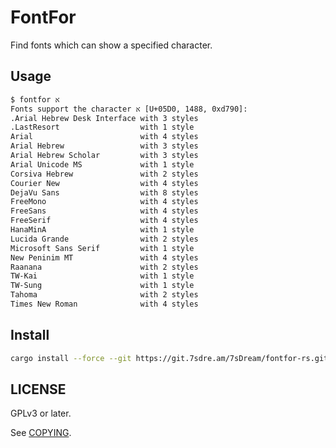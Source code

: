 # FontFor

Find fonts which can show a specified character.

## Usage

```bash
$ fontfor א
Fonts support the character א [U+05D0, 1488, 0xd790]: 
.Arial Hebrew Desk Interface with 3 styles
.LastResort                  with 1 style
Arial                        with 4 styles
Arial Hebrew                 with 3 styles
Arial Hebrew Scholar         with 3 styles
Arial Unicode MS             with 1 style
Corsiva Hebrew               with 2 styles
Courier New                  with 4 styles
DejaVu Sans                  with 8 styles
FreeMono                     with 4 styles
FreeSans                     with 4 styles
FreeSerif                    with 4 styles
HanaMinA                     with 1 style
Lucida Grande                with 2 styles
Microsoft Sans Serif         with 1 style
New Peninim MT               with 4 styles
Raanana                      with 2 styles
TW-Kai                       with 1 style
TW-Sung                      with 1 style
Tahoma                       with 2 styles
Times New Roman              with 4 styles
```

## Install

```bash
cargo install --force --git https://git.7sdre.am/7sDream/fontfor-rs.git
```

## LICENSE

GPLv3 or later.

See [COPYING][COPYING-file].

[COPYING-file]: https://git.7sdre.am/7sDream/fontfor-rs/src/branch/master/COPYING
